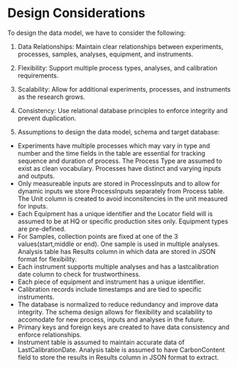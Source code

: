 # Design Considerations

To design the data model, we have to consider the following:

1. Data Relationships: Maintain clear relationships between experiments, processes, samples, analyses, equipment, and instruments.
 
2. Flexibility: Support multiple process types, analyses, and calibration requirements.
 
3. Scalability: Allow for additional experiments, processes, and instruments as the research grows.
 
4. Consistency: Use relational database principles to enforce integrity and prevent duplication.

5. Assumptions to design the data model, schema and target database:

 * Experiments have multiple processes which may vary in type and number and the time fields in the table are essential     for tracking sequence and duration of process. The Process Type are assumed to exist as clean vocabulary. Processes      have distinct and varying inputs and outputs.
 * Only measureable inputs are stored in ProcessInputs and to allow for dynamic inputs we store ProcessInputs separately
   from Process table. The Unit column is created to avoid inconsitencies in the unit measured for inputs.
 * Each Equipment has a unique identifier and the Locator field will is assumed to be at HQ or specific production sites    only. Equipment types are pre-defined.
 * For Samples, collection points are fixed at one of the 3 values(start,middle or end). One sample is used in multiple     analyses. Analysis table has Results column in which data are stored in JSON format for flexibility.
 * Each instrument supports multiple analyses and has a lastcalibration date column to check for trustworthiness.
 * Each piece of equipment and instrument has a unique identifier.
 * Calibration records include timestamps and are tied to specific instruments.
 * The database is normalized to reduce redundancy and improve data integrity. The schema design allows for flexibility
   and scalability to accomodate for new process, inputs and analyses in the future.
 * Primary keys and foreign keys are created to have data consistency and enforce relationships.
 * Instrument table is assumed to maintain accurate data of LastCalibrationDate. Analysis table is assumed to have
   CarbonContent field to store the results in Results column in JSON format to extract.
   
 
 

